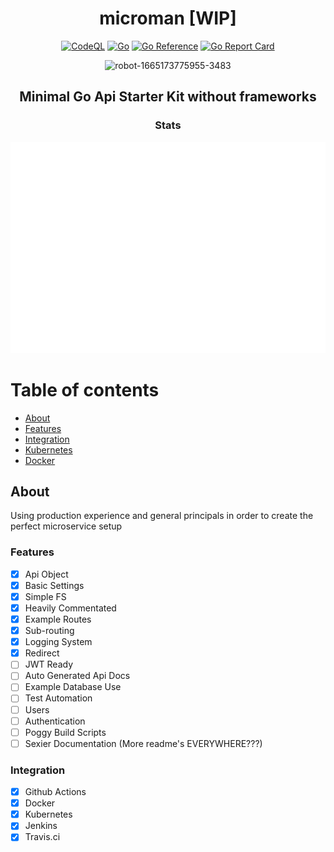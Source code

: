 <div align="center";>

# microman [WIP]

[![CodeQL](https://github.com/Byte-Cats/microman/actions/workflows/codeql.yml/badge.svg)](https://github.com/Byte-Cats/microman/actions/workflows/codeql.yml)
[![Go](https://github.com/Byte-Cats/microman/actions/workflows/go.yml/badge.svg)](https://github.com/Byte-Cats/microman/actions/workflows/go.yml)
[![Go Reference](https://pkg.go.dev/badge/github.com/byte-cats/microman#section-readme.svg)](https://pkg.go.dev/github.com/byte-cats/microman#section-readme)
[![Go Report Card](https://goreportcard.com/badge/github.com/byte-cats/microman)](https://goreportcard.com/report/github.com/byte-cats/microman)


![robot-1665173775955-3483](https://user-images.githubusercontent.com/55233091/194646103-6c33ee05-913c-4dba-9ee6-257ff4383d9b.jpg)


## Minimal Go Api Starter Kit without frameworks


### Stats


![Metrics](https://raw.githubusercontent.com/Byte-Cats/microman/main/github-metrics.svg)

  
</div>

Table of contents
=================

<!--ts-->
   * [About](#about)
   * [Features](#features)
   * [Integration](#integration)
   * [Kubernetes](docs/kubernetes.md)
   * [Docker](docs/docker.md)

<!--te-->

## About
Using production experience and general principals in order to create the perfect microservice setup


### Features
- [x] Api Object
- [x] Basic Settings
- [x] Simple FS
- [x] Heavily Commentated
- [x] Example Routes
- [x] Sub-routing
- [x] Logging System
- [x] Redirect
- [ ] JWT Ready
- [ ] Auto Generated Api Docs
- [ ] Example Database Use
- [ ] Test Automation
- [ ] Users
- [ ] Authentication
- [ ] Poggy Build Scripts
- [ ] Sexier Documentation (More readme's EVERYWHERE???)

### Integration
- [x] Github Actions
- [x] Docker
- [x] Kubernetes
- [x] Jenkins
- [x] Travis.ci
